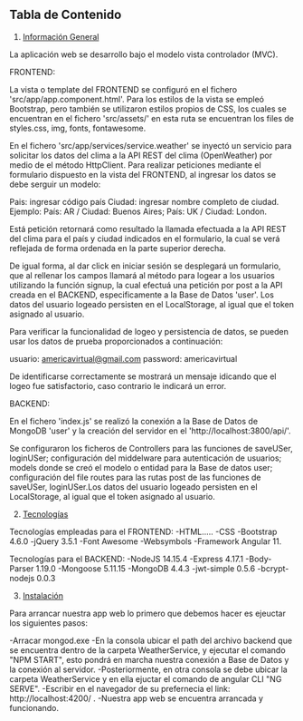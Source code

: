 
## Tabla de Contenido
1. [Información General](#general-info)

La aplicación web se desarrollo bajo el modelo vista controlador (MVC).

FRONTEND: 

La vista o template del FRONTEND se configuró en el fichero 'src/app/app.component.html'.
Para los estilos de la vista se empleó Bootstrap, pero también se utilizaron estilos propios de CSS, los
cuales se encuentran en el fichero 'src/assets/'  en esta ruta se encuentran los files de styles.css, img, fonts, fontawesome. 

En el fichero 'src/app/services/service.weather' se inyectó un servicio para solicitar los datos del
clima a la API REST del clima (OpenWeather) por medio de el método HttpClient. Para realizar peticiones
mediante el formulario dispuesto en la vista del FRONTEND, al ingresar los datos se debe serguir un modelo:

Pais: ingresar código país
Ciudad: ingresar nombre completo de ciudad.
Ejemplo: País: AR / Ciudad: Buenos Aires; País: UK / Ciudad: London.

Está petición retornará como resultado la llamada efectuada a la API REST del clima para el país y ciudad
indicados en el formulario, la cual se verá reflejada de forma ordenada en la parte superior derecha.

De igual forma, al dar click en iniciar sesión se desplegará un formulario, que al rellenar los campos llamará al método para logear a los usuarios utilizando la función signup, la cual efectuá una petición por post a la API creada en el BACKEND, especificamente a la Base de Datos 'user'. Los datos del usuario logeado persisten en el 
LocalStorage, al igual que el token asignado al usuario.

Para verificar la funcionalidad de logeo y persistencia de datos, se pueden usar los datos de prueba proporcionados a continuación:

usuario: americavirtual@gmail.com
password: americavirtual

De identificarse correctamente se mostrará un mensaje idicando que el logeo fue satisfactorio, caso contrario le indicará un error.

BACKEND:

En el fichero 'index.js' se realizó la conexión a la Base de Datos de MongoDB 'user' y la creación del servidor en el 'http://localhost:3800/api/'.

Se configuraron los ficheros de Controllers para las funciones de saveUSer, loginUSer; configuración del middelware para autenticación de usuarios; models donde se creó el modelo o entidad para la Base de datos user;
configuración del file routes para las rutas post de las funciones de saveUSer, loginUSer.Los datos del usuario logeado persisten en el LocalStorage, al igual que el token asignado al usuario.


2. [Tecnologías](#technologies)

Tecnologías empleadas para el FRONTEND:
-HTML.....
-CSS
-Bootstrap 4.6.0
-jQuery 3.5.1
-Font Awesome
-Websymbols
-Framework Angular 11.

Tecnologías para el BACKEND:
-NodeJS 14.15.4
-Express 4.17.1
-Body-Parser 1.19.0
-Mongoose 5.11.15
-MongoDB 4.4.3
-jwt-simple 0.5.6
-bcrypt-nodejs 0.0.3

3. [Instalación](#installation)

Para arrancar nuestra app web lo primero que debemos hacer es ejeuctar los siguientes pasos:

-Arracar mongod.exe
-En la consola ubicar el path del archivo backend que se encuentra dentro de la carpeta WeatherService, y
ejecutar el comando "NPM START", esto pondrá en marcha nuestra conexión a Base de Datos y la conexión al servidor.
-Posteriormente, en otra consola se debe ubicar la carpeta WeatherService y en ella ejuctar el comando de angular CLI "NG SERVE".
-Escribir en el navegador de su prefernecia el link: http://localhost:4200/ . 
-Nuestra app web se encuentra arrancada y funcionando.


